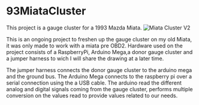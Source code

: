 # 93MiataCluster
This project is a gauge cluster for a 1993 Mazda Miata. 
![Miata Cluster V2](https://github.com/gamatatsu0/93MiataCluster/assets/142171373/3b6e49d5-634a-4b45-a927-aeb0644a1947)

This is an ongoing project to freshen up the gauge cluster on my old Miata, it was only made to work with a miata pre OBD2. Hardware used on the project consists of a RaspberryPi, Arduino Mega,a donor gauge cluster and a jumper harness to wich I will share the drawing at a later time. 


The jumper harness connects the donor gauge cluster to the arduino mega and the ground bus. The Arduino Mega connects to the raspberry pi over a serial connection using the a USB cable. 
The arduino read the different analog and digital signals coming from the gauge cluster, performs multiple conversion on the values read to provide values related to our needs. 
